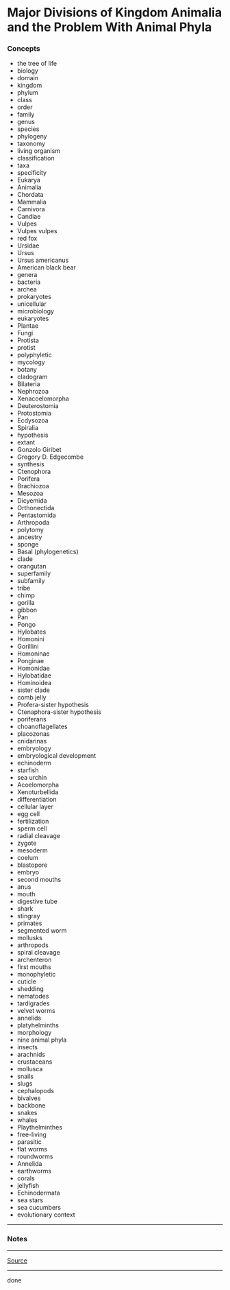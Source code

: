 # Major Divisions of Kingdom Animalia and the Problem With Animal Phyla

### Concepts

- the tree of life
- biology
- domain
- kingdom
- phylum
- class
- order
- family
- genus
- species
- phylogeny
- taxonomy
- living organism
- classification
- taxa
- specificity
- Eukarya
- Animalia
- Chordata
- Mammalia
- Carnivora
- Candiae
- Vulpes
- Vulpes vulpes
- red fox
- Ursidae
- Ursus
- Ursus americanus
- American black bear
- genera
- bacteria
- archea
- prokaryotes
- unicellular
- microbiology
- eukaryotes
- Plantae
- Fungi
- Protista
- protist
- polyphyletic
- mycology
- botany
- cladogram
- Bilateria
- Nephrozoa
- Xenacoelomorpha
- Deuterostomia
- Protostomia
- Ecdysozoa
- Spiralia
- hypothesis
- extant
- Gonzolo Giribet
- Gregory D. Edgecombe
- synthesis
- Ctenophora
- Porifera
- Brachiozoa
- Mesozoa
- Dicyemida
- Orthonectida
- Pentastomida
- Arthropoda
- polytomy
- ancestry
- sponge
- Basal (phylogenetics)
- clade
- orangutan
- superfamily
- subfamily
- tribe
- chimp
- gorilla
- gibbon
- Pan
- Pongo
- Hylobates
- Homonini
- Gorillini
- Homoninae
- Ponginae
- Homonidae
- Hylobatidae
- Hominoidea
- sister clade
- comb jelly
- Profera-sister hypothesis
- Ctenaphora-sister hypothesis
- poriferans
- choanoflagellates
- placozonas
- cnidarinas
- embryology
- embryological development
- echinoderm
- starfish
- sea urchin
- Acoelomorpha
- Xenoturbellida
- differentiation
- cellular layer
- egg cell
- fertilization
- sperm cell
- radial cleavage
- zygote
- mesoderm
- coelum
- blastopore
- embryo
- second mouths
- anus
- mouth
- digestive tube
- shark
- stingray
- primates
- segmented worm
- mollusks
- arthropods
- spiral cleavage
- archenteron
- first mouths
- monophyletic
- cuticle
- shedding
- nematodes
- tardigrades
- velvet worms
- annelids
- platyhelminths
- morphology
- nine animal phyla
- insects
- arachnids
- crustaceans
- mollusca
- snails
- slugs
- cephalopods
- bivalves
- backbone
- snakes
- whales
- Playthelminthes
- free-living
- parasitic
- flat worms
- roundworms
- Annelida
- earthworms
- corals
- jellyfish
- Echinodermata
- sea stars
- sea cucumbers
- evolutionary context

---

### Notes

---

[Source](https://youtu.be/APkHKOf9rG4)

---

done